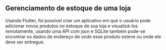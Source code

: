 ## Gerenciamento de estoque de uma loja

Usando Flutter, foi possível criar um aplicativo em que o usuário pode adicionar novos produtos no estoque de sua loja e visualizá-los remotamente, usando uma API com json e SQLite também pode-se encontrar os dados de endereço de onde esse produto esteve ou onde ele deve ser entregue.

